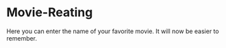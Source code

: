 # Movie-Reating
Here you can enter the name of your favorite movie. It will now be easier to remember.

